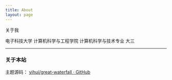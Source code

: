 ```yaml
---
title: About
layout: page
---
```


关于我

电子科技大学 计算机科学与工程学院 计算机科学与技术专业 大三

-------------

### 关于本站

主题源码： [yihui/great-waterfall · GitHub](https://github.com/yihui/great-waterfall)
